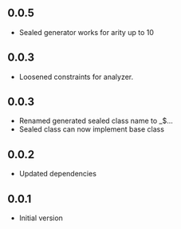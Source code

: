 ## 0.0.5
- Sealed generator works for arity up to 10

## 0.0.3
- Loosened constraints for analyzer.

## 0.0.3
- Renamed generated sealed class name to _$...
- Sealed class can now implement base class

## 0.0.2
- Updated dependencies

## 0.0.1
- Initial version
